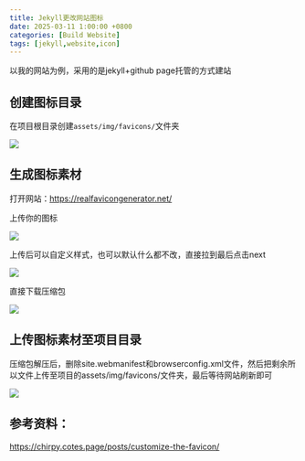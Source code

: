 ```yaml
---
title: Jekyll更改网站图标
date: 2025-03-11 1:00:00 +0800
categories: [Build Website]
tags: [jekyll,website,icon]
---
```


以我的网站为例，采用的是jekyll+github page托管的方式建站

## 创建图标目录

在项目根目录创建`assets/img/favicons/`文件夹

![](https://tuchuang.ghostdavid.top/20250311005355172.png)

## 生成图标素材

打开网站：https://realfavicongenerator.net/

上传你的图标

![](https://tuchuang.ghostdavid.top/20250311005449008.png)

上传后可以自定义样式，也可以默认什么都不改，直接拉到最后点击next

![](https://tuchuang.ghostdavid.top/20250311005343152.png)

直接下载压缩包

![](https://tuchuang.ghostdavid.top/20250311005615474.png)

## 上传图标素材至项目目录

压缩包解压后，删除site.webmanifest和browserconfig.xml文件，然后把剩余所以文件上传至项目的assets/img/favicons/文件夹，最后等待网站刷新即可

![](https://tuchuang.ghostdavid.top/20250311005925451.png)







## 参考资料：

https://chirpy.cotes.page/posts/customize-the-favicon/




